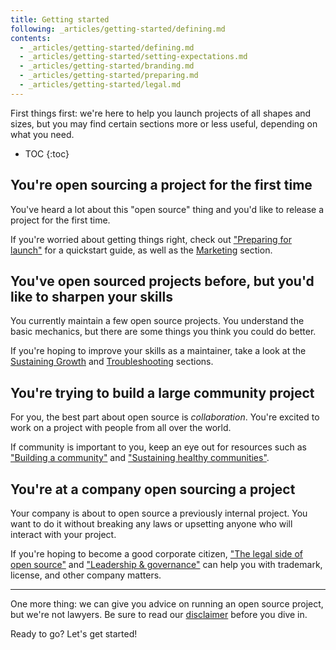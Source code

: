 ```yaml
---
title: Getting started
following: _articles/getting-started/defining.md
contents:
  - _articles/getting-started/defining.md
  - _articles/getting-started/setting-expectations.md
  - _articles/getting-started/branding.md
  - _articles/getting-started/preparing.md
  - _articles/getting-started/legal.md
---
```


First things first: we're here to help you launch projects of all shapes and sizes, but you may find certain sections more or less useful, depending on what you need.

* TOC
{:toc}

## You're open sourcing a project for the first time

You've heard a lot about this "open source" thing and you'd like to release a project for the first time.

If you're worried about getting things right, check out ["Preparing for launch"](preparing/) for a quickstart guide, as well as the [Marketing](../marketing/) section.

## You've open sourced projects before, but you'd like to sharpen your skills

You currently maintain a few open source projects. You understand the basic mechanics, but there are some things you think you could do better.

If you're hoping to improve your skills as a maintainer, take a look at the [Sustaining Growth](../sustaining/) and [Troubleshooting](../troubleshooting/) sections.

## You're trying to build a large community project

For you, the best part about open source is _collaboration_. You're excited to work on a project with people from all over the world.

If community is important to you, keep an eye out for resources such as ["Building a community"](../marketing/building-community/) and ["Sustaining healthy communities"](../sustaining/healthy-communities/).

## You're at a company open sourcing a project

Your company is about to open source a previously internal project. You want to do it without breaking any laws or upsetting anyone who will interact with your project.

If you're hoping to become a good corporate citizen, ["The legal side of open source"](legal/) and ["Leadership & governance"](../sustaining/leadership/) can help you with trademark, license, and other company matters.

---

One more thing: we can give you advice on running an open source project, but we're not lawyers. Be sure to read our [disclaimer](../notices) before you dive in.

Ready to go? Let's get started!
